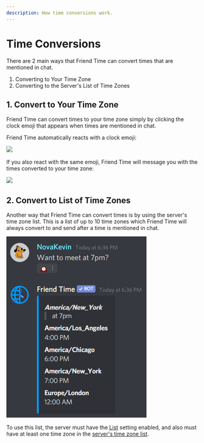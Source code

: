 ```yaml
---
description: How time conversions work.
---
```


# Time Conversions

There are 2 main ways that Friend Time can convert times that are mentioned in chat.

1. Converting to Your Time Zone
2. Converting to the Server's List of Time Zones

## 1. Convert to Your Time Zone

Friend Time can convert times to your time zone simply by clicking the clock emoji that appears when times are mentioned in chat.

Friend Time automatically reacts with a clock emoji:

![](https://i.imgur.com/pm9nCJG.png)

If you also react with the same emoji, Friend Time will message you with the times converted to your time zone:

![](https://i.imgur.com/wMsXvL3.png)

## 2. Convert to List of Time Zones

Another way that Friend Time can convert times is by using the server's time zone list. This is a list of up to 10 time zones which Friend Time will always convert to and send after a time is mentioned in chat.

![](.gitbook/assets/image%20%2861%29%20%281%29%20%282%29%20%282%29%20%282%29.png)

To use this list, the server must have the [List](settings/server-settings/list.md) setting enabled, and also must have at least one time zone in the [server's time zone list](commands/admin-commands/list.md).

